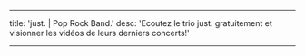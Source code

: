 ---

title: 'just. | Pop Rock Band.'
desc: 'Ecoutez le trio just. gratuitement et visionner les vidéos de leurs derniers concerts!'

---